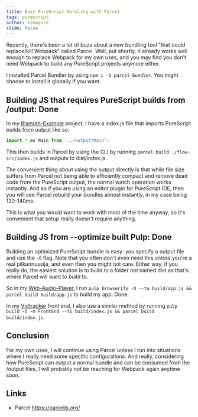 ```yaml
---
title: Easy PureScript bundling with Parcel
tags: purescript
author: kimagure
slide: false
---
```

Recently, there's been a lot of buzz about a new bundling tool "that could replace/kill Webpack" called Parcel. Well, put shortly, it already works well enough to replace Webpack for my own uses, and you may find you don't need Webpack to build any PureScript projects anymore either.

I installed Parcel Bundler by using `npm i -D parcel-bundler`. You might choose to install it globally if you want.

## Building JS that requires PureScript builds from /output: Done

In my [Bismuth-Example](https://github.com/justinwoo/bismuth-example/tree/ae50fa45e8b38e2fed83248cf408a31d08e76b93) project, I have a index.js file that imports PureScript builds from output like so:

```js
import * as Main from '../output/Main';
```

This then builds in Parcel by using the CLI by running `parcel build ./flow-src/index.js` and outputs to dist/index.js.

The convenient thing about using the output directly is that while file size suffers from Parcel not being able to efficiently compact and remove dead code from the PureScript output, the normal watch operation works instantly. And so if you are using an editor plugin for PureScript IDE, then you will see Parcel rebuild your bundles almost instantly, in my case being 120-140ms.

This is what you would want to work with most of the time anyway, so it's convenient that setup really doesn't require anything.

## Building JS from --optimize built Pulp: Done

Building an optimized PureScript bundle is easy: you specify a output file and use the `-O` flag. Note that you often don't even need this unless you're a real pilkunnussija, and even then you might not care. Either way, if you really do, the easiest solution is to build to a folder *not* named dist as that's where Parcel will want to build to.

So in my [Web-Audio-Player](https://github.com/justinwoo/purescript-web-audio-player-demo/tree/5eeb729806bfc915297974cb693f0fff0e7bd0f7), I run `pulp browserify -O --to build/app.js && parcel build build/app.js` to build my app. Done.

In my [Vidtracker](https://github.com/justinwoo/vidtracker/tree/693e2b6ece5b2b59308c47c69d7beaa3a8b10df8) front end, I also use a similar method by running `pulp build -O -m FrontEnd --to build/index.js && parcel build build/index.js`.

## Conclusion

For my own uses, I will continue using Parcel unless I run into situations where I really need some specific configurations. And really, considering how PureScript can output a normal bundle and can be consumed from the /output files, I will probably not be reaching for Webpack again anytime soon.

## Links

* Parcel https://parceljs.org/

